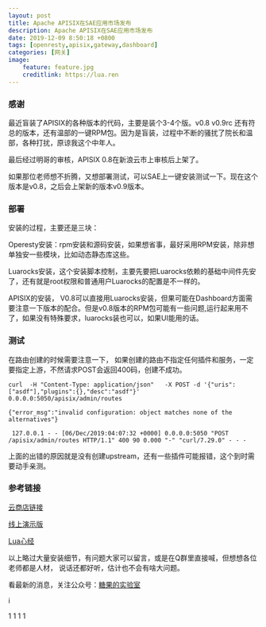 ```yaml
---
layout: post
title: Apache APISIX在SAE应用市场发布
description: Apache APISIX在SAE应用市场发布
date: 2019-12-09 8:50:18 +0800 
tags: [openresty,apisix,gateway,dashboard]
categories: [网关]
image:
    feature: feature.jpg
    creditlink: https://lua.ren 
---
```



### 感谢

最近盲装了APISIX的各种版本的代码，主要是装个3-4个版。v0.8 v0.9rc 还有符总的版本，还有温部的一键RPM包。因为是盲装，过程中不断的骚扰了院长和温部，各种打扰，原谅我这个中年人。

最后经过明哥的审核，APISIX 0.8在新浪云市上审核后上架了。

如果那位老师想不折腾，又想部署测试，可以SAE上一键安装测试一下。现在这个版本是v0.8，之后会上架新的版本v0.9版本。


### 部署

安装的过程，主要还是三块：

Operesty安装：rpm安装和源码安装，如果想省事，最好采用RPM安装，除非想单独安一些模块，比如动态静态库这些。

Luarocks安装，这个安装脚本控制，主要先要把Luarocks依赖的基础中间件先安了，还有就是root权限和普通用户Luarocks的配置是不一样的。

APISIX的安装， V0.8可以直接用Luarocks安装，但果可能在Dashboard方面需要注意一下版本的配合。但是v0.8版本的RPM包可能有一些问题,运行起来用不了，如果没有特殊要求，luarocks装也可以，如果UI能用的话。


### 测试

在路由创建的时候需要注意一下， 如果创建的路由不指定任何插件和服务，一定要指定上游，不然请求POST会返回400码，创建不成功。


```shell
curl  -H "Content-Type: application/json"   -X POST -d '{"uris":["asdf"],"plugins":{},"desc":"asdf"}'   0.0.0.0:5050/apisix/admin/routes
```

```shell
{"error_msg":"invalid configuration: object matches none of the alternatives"}
```

```shell
 127.0.0.1 - - [06/Dec/2019:04:07:32 +0000] 0.0.0.0:5050 "POST /apisix/admin/routes HTTP/1.1" 400 90 0.000 "-" "curl/7.29.0" - - -
```



 上面的出错的原因就是没有创建upstream，还有一些插件可能报错，这个到时需要动手亲测。


### 参考链接
[云商店链接](https://market.sinacloud.com/#/dashbord/detail?id=158)

[线上演示版](http://apisix.applinzi.com/apisix/dashboard)

[Lua心经](https://lua.ren)
    

以上略过大量安装细节，有问题大家可以留言，或是在Q群里直接喊，但想想各位老师都是人材， 说话还都好听，估计也不会有啥大问题。

看最新的消息，关注公众号：[糖果的实验室](https://mp.weixin.qq.com/s?__biz=MjM5NjEzNzU5OQ==&mid=2247483961&idx=1&sn=283949ff5a78292c7506fa019a0ebd1f&chksm=a6ec9d29919b143fec6b7b64bcfb7c3589705563fccb16a713b7a6a2d62372fe1099b49e27a1&token=163358827&lang=zh_CN#rd)



i


1
1
1
1

